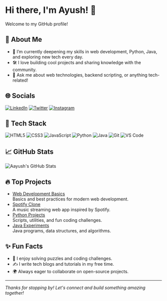 # Hi there, I'm Ayush! 👋

Welcome to my GitHub profile!

## 🚀 About Me

- 🌱 I’m currently deepening my skills in web development, Python, Java, and exploring new tech every day.
- 🛠️ I love building cool projects and sharing knowledge with the community.
- 💬 Ask me about web technologies, backend scripting, or anything tech-related!

  
## 🌐 Socials

[![LinkedIn](https://img.shields.io/badge/LinkedIn-0A66C2?style=flat&logo=linkedin&logoColor=white)](https://www.linkedin.com/in/ayush-saxena-69b554278?utm_source=share&utm_campaign=share_via&utm_content=profile&utm_medium=android_app)
[![Twitter](https://img.shields.io/badge/Twitter-1DA1F2?style=flat&logo=twitter&logoColor=white)](https://x.com/AyushSa81632876?t=6EmmpX7czOd3fglcZLzgOA&s=09)
[![Instagram](https://img.shields.io/badge/Instagram-E4405F?style=flat&logo=instagram&logoColor=white)](https://www.instagram.com/_saxena_ayush_740/?hl=en)


## 🧰 Tech Stack

![HTML5](https://img.shields.io/badge/HTML5-E34F26?style=flat&logo=html5&logoColor=white)
![CSS3](https://img.shields.io/badge/CSS3-1572B6?style=flat&logo=css3&logoColor=white)
![JavaScript](https://img.shields.io/badge/JavaScript-F7DF1E?style=flat&logo=javascript&logoColor=black)
![Python](https://img.shields.io/badge/Python-3776AB?style=flat&logo=python&logoColor=white)
![Java](https://img.shields.io/badge/Java-007396?style=flat&logo=java&logoColor=white)
![Git](https://img.shields.io/badge/Git-F05032?style=flat&logo=git&logoColor=white)
![VS Code](https://img.shields.io/badge/VS%20Code-007ACC?style=flat&logo=visual-studio-code&logoColor=white)

## 📈 GitHub Stats

![Aayush's GitHub Stats](https://github-readme-stats.vercel.app/api?username=aayushgi&show_icons=true&theme=radical)

## 🔥 Top Projects

- [Web Development Basics](https://github.com/aayushgi/web_devlopment_basics)  
  Basics and best practices for modern web development.
- [Spotify Clone](https://github.com/aayushgi/spotify)  
  A music streaming web app inspired by Spotify.
- [Python Projects](https://github.com/aayushgi/python)  
  Scripts, utilities, and fun coding challenges.
- [Java Experiments](https://github.com/aayushgi/java)  
  Java programs, data structures, and algorithms.

## ✨ Fun Facts

- 🧩 I enjoy solving puzzles and coding challenges.
- ✍️ I write tech blogs and tutorials in my free time.
- 🌍 Always eager to collaborate on open-source projects.

---

_Thanks for stopping by! Let's connect and build something amazing together!_

